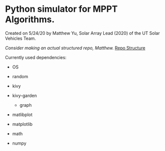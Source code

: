 # Python simulator for MPPT Algorithms.
Created on 5/24/20 by Matthew Yu, Solar Array Lead (2020) of the UT Solar Vehicles Team.

*Consider making an actual structured repo, Matthew.*
[Repo Structure](https://docs.python-guide.org/writing/structure/)

Currently used dependencies:
* OS
* random
* kivy
* kivy-garden
  * graph


* matlibplot



* matplotlib
* math
* numpy